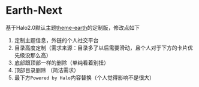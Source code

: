 # Earth-Next

基于Halo2.0默认主题[theme-earth](https://github.com/halo-dev/theme-earth)的定制版，修改点如下

1. 定制主题信息，外链的个人社交平台
2. 目录高度定制（需求来源：目录多了以后需要滑动，且个人对于下方的卡片优先级没那么高）
3. 底部跟顶部一样的删除（单纯看着别扭）
4. 顶部目录删除 （简洁需求）
5. 最下方`Powered by Halo`内容替换（个人觉得影响不是很大）
